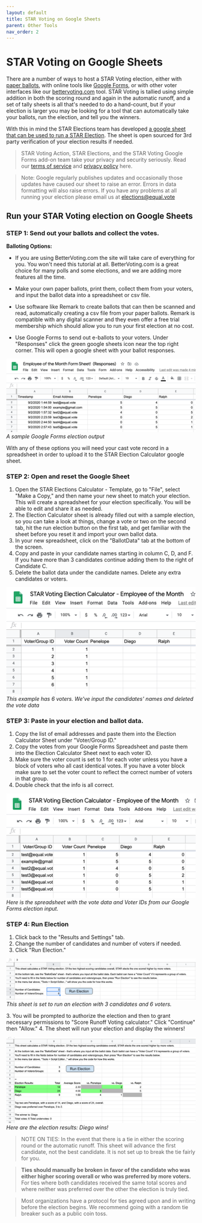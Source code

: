 ```yaml
---
layout: default
title: STAR Voting on Google Sheets
parent: Other Tools
nav_order: 2
---
```


# STAR Voting on Google Sheets

There are a number of ways to host a STAR Voting election, either with [paper ballots](https://docs.google.com/presentation/d/1va-XEsUy0VI0jCTAHrQ_f9HNKex3VK9cm7WfF6jhUYM/edit?usp=sharing), with online tools like [Google Forms](https://www.starvoting.us/google_forms_beta), or with other voter interfaces like our [bettervoting.com](bettervoting.com) tool. STAR Voting is tallied using simple addition in both the scoring round and again in the automatic runoff, and a set of tally sheets is all that's needed to do a hand-count, but if your election is larger you may be looking for a tool that can automatically take your ballots, run the election, and tell you the winners.

With this in mind the STAR Elections team has developed [a google sheet that can be used to run a STAR Election](https://docs.google.com/spreadsheets/d/12Mh6nscdahbT2lkjWxKDQRTbJGMVeKpLyXFG-eon_ss/edit?usp=sharing). The sheet is open sourced for 3rd party verification of your election results if needed.

> STAR Voting Action, STAR Elections, and the STAR Voting Google Forms add-on team take your privacy and security seriously. Read our [terms of service](https://www.starvoting.us/terms_of_service) and [privacy policy](https://www.starvoting.us/privacy_policy) here.
 

> Note: Google regularly publishes updates and occasionally those updates have caused our sheet to raise an error. Errors in data formatting will also raise errors. If you have any problems at all running your election please email us at elections@equal.vote

 

## Run your STAR Voting election on Google Sheets
 

### STEP 1: Send out your ballots and collect the votes.

**Balloting Options:**

* If you are using BetterVoting.com the site will take care of everything for you. You won't need this tutorial at all. BetterVoting.com is a great choice for many polls and some elections, and we are adding more features all the time.

* Make your own paper ballots, print them, collect them from your voters, and input the ballot data into a spreadsheet or csv file.

* Use software like Remark to create ballots that can then be scanned and read, automatically creating a csv file from your paper ballots. Remark is compatible with any digital scanner and they even offer a free trial membership which should allow you to run your first election at no cost.

* Use Google Forms to send out e-ballots to your voters. Under "Responses" click the green google sheets icon near the top right corner. This will open a google sheet with your ballot responses.

![](../images/sheets_screenshot.png)
*A sample Google Forms election output*

With any of these options you will need your cast vote record in a spreadsheet in order to upload it to the STAR Election Calculator google sheet.

### STEP 2: Open and reset the Google Sheet

1. Open the STAR Elections Calculator - Template, go to "File", select "Make a Copy," and then name your new sheet to match your election. This will create a spreadsheet for your election specifically. You will be able to edit and share it as needed.
1. The Election Calculator sheet is already filled out with a sample election, so you can take a look at things, change a vote or two on the second tab, hit the run election button on the first tab, and get familiar with the sheet before you reset it and import your own ballot data.
1. In your new spreadsheet, click on the "BallotData" tab at the bottom of the screen.
1. Copy and paste in your candidate names starting in column C, D, and F. If you have more than 3 candidates continue adding them to the right of Candidate C. 
1. Delete the ballot data under the candidate names. Delete any extra candidates or voters.

![](../images/sheets_screenshot2.png)
*This example has 6 voters. We've input the candidates' names and deleted the vote data*

### STEP 3: Paste in your election and ballot data.

1. Copy the list of email addresses and paste them into the Election Calculator Sheet under "Voter/Group ID."
1. Copy the votes from your Google Forms Spreadsheet and paste them into the Election Calculator Sheet next to each voter ID.
1. Make sure the voter count is set to 1 for each voter unless you have a block of voters who all cast identical votes. If you have a voter block make sure to set the voter count to reflect the correct number of voters in that group.
1. Double check that the info is all correct.

![](../images/sheets_screenshot3.png)
*Here is the spreadsheet with the vote data and Voter IDs from our Google Forms election input.*


### STEP 4: Run Election
1. Click back to the "Results and Settings" tab.
1. Change the number of candidates and number of voters if needed.
1. Click "Run Election."

![](../images/sheets_screenshot4.png)
*This sheet is set to run an election with 3 candidates and 6 voters.*

3\. You will be prompted to authorize the election and then to grant necessary permissions to "Score Runoff Voting calculator." Click "Continue" then "Allow."
4\. The sheet will run your election and display the winners!

![](../images/sheets_screenshot5.png)
*Here are the election results:  Diego wins!*

> NOTE ON TIES: In the event that there is a tie in either the scoring round or the automatic runoff. This sheet will advance the first candidate, not the best candidate. It is not set up to break the tie fairly for you.

> **Ties should manually be broken in favor of the candidate who was either higher scoring overall or who was preferred by more voters.** For ties where both candidates received the same total scores and where neither was preferred over the other the election is truly tied.

> Most organizations have a protocol for ties agreed upon and in writing before the election begins. We recommend going with a random tie breaker such as a public coin toss.

